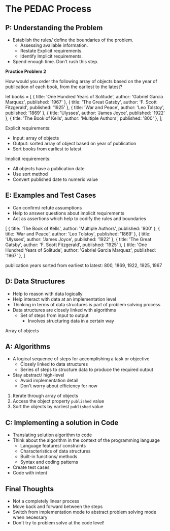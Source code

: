 # The PEDAC Process

## P: Understanding the Problem

- Establish the rules/ define the boundaries of the problem.
  - Assessing available information.
  - Restate Explicit requirements.
  - Identify Implicit requirements.
- Spend enough time. Don't rush this step.

**Practice Problem 2**

How would you order the following array of objects based on the year of publication of 
each book, from the earliest to the latest?

let books = [
  { title: 'One Hundred Years of Solitude', author: 'Gabriel Garcia Marquez', published: '1967' },
  { title: 'The Great Gatsby', author: 'F. Scott Fitzgerald', published: '1925' },
  { title: 'War and Peace', author: 'Leo Tolstoy', published: '1869' },
  { title: 'Ulysses', author: 'James Joyce', published: '1922' },
  { title: 'The Book of Kells', author: 'Multiple Authors', published: '800' },
];

Explicit requirements:
- Input: array of objects
- Output: sorted array of object based on year of publication
- Sort books from earliest to latest

Implicit requirements:
- All objects have a publication date
- Use sort method
- Convert published date to numeric value

## E: Examples and Test Cases

- Can confirm/ refute assumptions
- Help to answer questions about implicit requirements
- Act as assertions which help to codify the rules and boundaries

[
  { title: 'The Book of Kells', author: 'Multiple Authors', published: '800' },
  { title: 'War and Peace', author: 'Leo Tolstoy', published: '1869' },
  { title: 'Ulysses', author: 'James Joyce', published: '1922' },
  { title: 'The Great Gatsby', author: 'F. Scott Fitzgerald', published: '1925' },
  { title: 'One Hundred Years of Solitude', author: 'Gabriel Garcia Marquez', published: '1967' },
]

publication years sorted from earliest to latest: 800, 1869, 1922, 1925, 1967


## D: Data Structures

- Help to reason with data logically
- Help interact with data at an implementation level
- Thinking in terms of data structures is part of problem solving process
- Data structures are closely linked with algorithms
  - Set of steps from input to output
    - Involves structuring data in a certain way

Array of objects

## A: Algorithms

- A logical sequence of steps for accomplishing a task or objective
  - Closely linked to data structures
  - Series of steps to structure data to produce the required output
- Stay abstract/ high-level
  - Avoid implementation detail
  - Don't worry about efficiency for now

1. Iterate through array of objects
2. Access the object property `published` value
3. Sort the objects by earliest `published` value


## C: Implementing a solution in Code

- Translating solution algorithm to code
- Think about the algorithm in the context of the programming language 
  - Language features/ constraints
  - Characteristics of data structures
  - Built-in functions/ methods
  - Syntax and coding patterns
- Create test cases
- Code with intent


## Final Thoughts

- Not a completely linear process
- Move back and forward between the steps
- Switch from implementation mode to abstract problem solving mode when necessary
- Don't try to problem solve at the code level!
